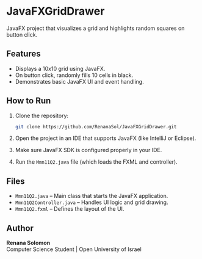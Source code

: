 # JavaFXGridDrawer

JavaFX project that visualizes a grid and highlights random squares on button click.

## Features

- Displays a 10x10 grid using JavaFX.
- On button click, randomly fills 10 cells in black.
- Demonstrates basic JavaFX UI and event handling.

## How to Run

1. Clone the repository:
   ```bash
   git clone https://github.com/RenanaSol/JavaFXGridDrawer.git
   ```

2. Open the project in an IDE that supports JavaFX (like IntelliJ or Eclipse).

3. Make sure JavaFX SDK is configured properly in your IDE.

4. Run the `Mmn11Q2.java` file (which loads the FXML and controller).

## Files

- `Mmn11Q2.java` – Main class that starts the JavaFX application.
- `Mmn11Q2Controller.java` – Handles UI logic and grid drawing.
- `Mmn11Q2.fxml` – Defines the layout of the UI.

## Author

**Renana Solomon**  
Computer Science Student | Open University of Israel
